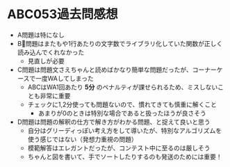 # ABC053過去問感想

- A問題は特になし
- B問題はまたもや1行あたりの文字数でライブラリ化していた関数が正しく読み込んでくれなかった
    - 見直しが必要
- C問題は問題文さえちゃんと読めばかなり簡単な問題だったが、コーナーケースで一度WAしてしまった
    - ABCはWA1回あたり **5分** のペナルティが課せられるため、ミスしないことも非常に重要
    - チェックに1,2分使っても問題ないので、慣れてきても慎重に解くこと
        - あまりが0のときは特別な場合であると扱ったほうが良さそう
- D問題は問題の解釈の仕方で解き方がわかる問題、と捉えて良いと思う
    - 自分はグリーディっぽい考え方をして導いたが、特別なアルゴリズムを使う感じではない（発想力重視の問題）
    - 模範解答はエレガントだったが、コンテスト中に至るのは厳しそう
    - ちゃんと図を書いて、手でソートしたりするのも発送のためには重要！
